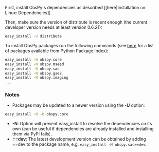 First, install ObsPy's dependencies as described [[here|Installation on Linux: Dependencies]].

Then, make sure the version of distribute is recent enough (the current developer version needs at least version 0.6.21):

```bash
easy_install -U distribute
```

To install ObsPy packages run the following commands (see [here](http://pypi.python.org/pypi?%3Aaction=search&term=obspy.&submit=search) for a list of packages available from Python Package Index):

```bash
easy_install -N obspy.core
easy_install -N obspy.mseed
easy_install -N obspy.sac
easy_install -N obspy.gse2
easy_install -N obspy.imaging
...
```

### Notes
 * Packages may be updated to a newer version using the **-U** option:
```bash
easy_install -N -U obspy.core
```
 * **-N**: Option will prevent easy_install to resolve the dependencies on its own (can be useful if dependencies are already installed and installing them via PyPI fails).
 * **==dev**: The latest development version can be obtained by adding ==dev to the package name, e.g. `easy_install -N obspy.sac==dev`.